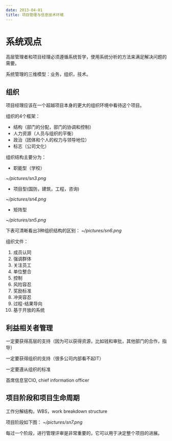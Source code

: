```yaml
---
date: 2013-04-01
title: 项目管理与信息技术环境
---
```


系统观点
========

高层管理者和项目经理必须遵循系统哲学，使用系统分析的方法来满足解决问题的需要。

系统管理的三维模型：业务，组织，技术。

组织
----

项目经理应该在一个超越项目本身的更大的组织环境中看待这个项目。

组织的4个框架：

-   结构（部门的分配，部门的协调和控制）
-   人力资源（人员与组织的平衡）
-   政治（团体和个人的权力与领导地位）
-   标志（公司文化）

组织结构主要分为：

-   职能型（学校）

*\~/pictures/sn3.png*

-   项目型(国防，建筑，工程，咨询)

*\~/pictures/sn4.png*

-   矩阵型

*\~/pictures/sn5.png*

下表可清晰看出3种组织结构的区别： *\~/pictures/sn6.png*

组织文件：

1.  成员认同
2.  强调群体
3.  关注员工
4.  单位整合
5.  控制
6.  风险容忍
7.  奖励标准
8.  冲突容忍
9.  过程-结果导向
10. 基于开放的系统

利益相关者管理
--------------

一定要获得高层的支持（因为可以获得资源，比如钱和审批，其他部门的合作，指导）

一定要获得组织的支持（很多公司内部看不起IT）

一定要遵从组织的标准

首席信息官CIO, chief information officer

项目阶段和项目生命周期
----------------------

工作分解结构，WBS，work breakdown structure

项目阶段如下图： *\~/pictures/sn7.png*

每过一个阶段，进行管理评审是非常重要的，它可以用于决定整个项目的进展。
